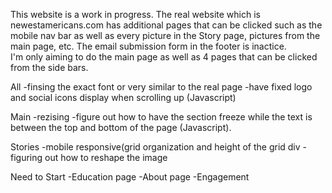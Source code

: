This website is a work in progress.  The real website which is newestamericans.com has additional pages that can be clicked such as the mobile nav bar as well as every picture
in the Story page, pictures from the main page, etc.  The email submission form in the footer is inactice.  
I'm only aiming to do the main page as well as 4 pages that can be clicked from the side bars.

All
-finsing the exact font or very similar to the real page
-have fixed logo and social icons display when scrolling up (Javascript)

Main
-rezising
-figure out how to have the section freeze while the text is between the top and bottom of the page (Javascript).

Stories
-mobile responsive(grid organization and height of the grid div
-figuring out how to reshape the image

Need to Start
-Education page
-About page
-Engagement
